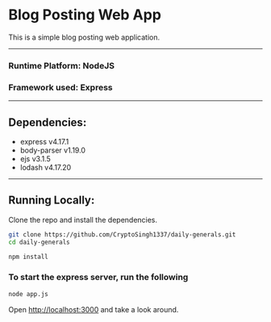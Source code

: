 # Blog Posting Web App
This is a simple blog posting web application.

---

### Runtime Platform: NodeJS
### Framework used: Express

---

## Dependencies:
<ul>
    <li>express         v4.17.1</li>
    <li>body-parser     v1.19.0</li>
    <li>ejs             v3.1.5</li>
    <li>lodash          v4.17.20</li>
</ul>

---

## Running Locally:

Clone the repo and install the dependencies.

```bash
git clone https://github.com/CryptoSingh1337/daily-generals.git
cd daily-generals
```

```bash
npm install
```

### To start the express server, run the following

```bash
node app.js
```

Open [http://localhost:3000](http://localhost:3000) and take a look around.